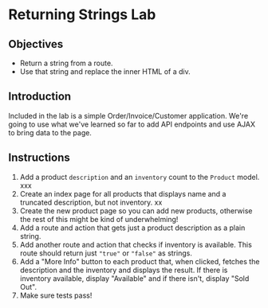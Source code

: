 # Returning Strings Lab

## Objectives

- Return a string from a route.
- Use that string and replace the inner HTML of a div.

## Introduction

Included in the lab is a simple Order/Invoice/Customer application.
We're going to use what we've learned so far to add API endpoints and
use AJAX to bring data to the page.

## Instructions

1.  Add a product `description` and an `inventory` count to the `Product`
    model. xxx
2.  Create an index page for all products that displays name and a truncated description, but not inventory. xx
3.  Create the new product page so you can add new products, otherwise the rest of this might be kind of underwhelming!
4.  Add a route and action that gets just a product description as a
    plain string.
5.  Add another route and action that checks if inventory is available.
    This route should return just `"true"` or `"false"` as strings.
6.  Add a "More Info" button to each product that, when clicked, fetches
    the description and the inventory and displays the result. If there
    is inventory available, display "Available" and if there isn't, display
    "Sold Out".
7.  Make sure tests pass!
